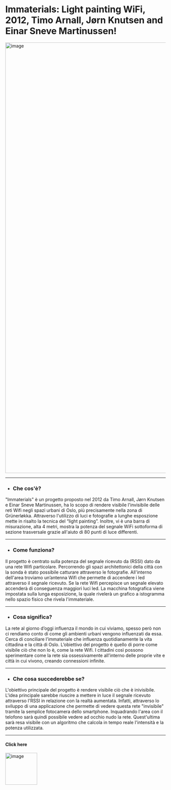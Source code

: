 
# Immaterials: Light painting WiFi, 2012, Timo Arnall, Jørn Knutsen and Einar Sneve Martinussen!


<img width="1350" alt="image" src="https://user-images.githubusercontent.com/101251566/164230806-874abe1e-0c9c-41d5-a3b4-cebd0ae699be.png">

------

* ### Che cos'è?


"Immaterials" è un progetto proposto nel 2012 da Timo Arnall, Jørn Knutsen e Einar Sneve Martinussen, ha lo scopo di rendere visibile l'invisibile delle reti Wifi negli spazi urbani di Oslo, più precisamente nella zona di Grünerløkka. Attraverso l'utilizzo di luci e fotografie a lunghe esposzione mette in risalto la tecnica del “light painting”. Inoltre, vi è una barra di misurazione, alta 4 metri, mostra la potenza del segnale WiFi sottoforma di sezione trasversale grazie all'aiuto di 80 punti di luce differenti.

------

* ### Come funziona?


Il progetto è centrato sulla potenza del segnale ricevuto da (RSSI) dato da una rete Wifi particolare. Percorrendo gli spazi architettonici della città con la sonda è stato possibile catturare attraverso le fotografie.
All'interno dell'area troviamo un’antenna Wifi che permette di accendere i led attraverso il segnale ricevuto. Se la rete Wifi percepisce un segnale elevato accenderà di conseguenza maggiori luci led. La macchina fotografica viene impostata sulla lunga esposizione, la quale rivelerà un grafico a istogramma nello spazio fisico che rivela l'immateriale.

------

* ### Cosa significa?


La rete al giorno d’oggi influenza il mondo in cui viviamo, spesso però non ci rendiamo conto di come gli ambienti urbani vengono influenzati da essa. Cerca di conciliare l’immateriale che influenza quotidianamente la vita cittadina e la città di Oslo. L’obiettivo del progetto è quello di porre come visibile ciò che non lo è, come la rete Wifi. I cittadini così possono sperimentare come la rete sia ossessivamente all’interno delle proprie vite e città in cui vivono, creando connessioni infinite.

------

* ### Che cosa succederebbe se?


L'obiettivo principale del progetto è rendere visibile ciò che è inivisibile. L'idea principale sarebbe riuscire a mettere in luce il segnale ricevuto attraverso l'RSSI in relazione con la realtà aumentata. Infatti, attraverso lo sviluppo di una applicazione che permette di vedere questa rete "invisibile" tramite la semplice fotocamera dello smartphone. Inquadrando l'area con il telofono sarà quindi possibile vedere ad occhio nudo la rete. Quest'ultima sarà resa visibile con un algoritmo che calcola in tempo reale l'intensità e la potenza utilizzata. 


------

 #### Click here 
[<img width="100" alt="image" src="https://user-images.githubusercontent.com/101251566/175774694-caedb5f3-d735-4ef0-aba4-714b756e4c4e.png">](https://www.youtube.com/watch?v=cxdjfOkPu-E&t=2s)


